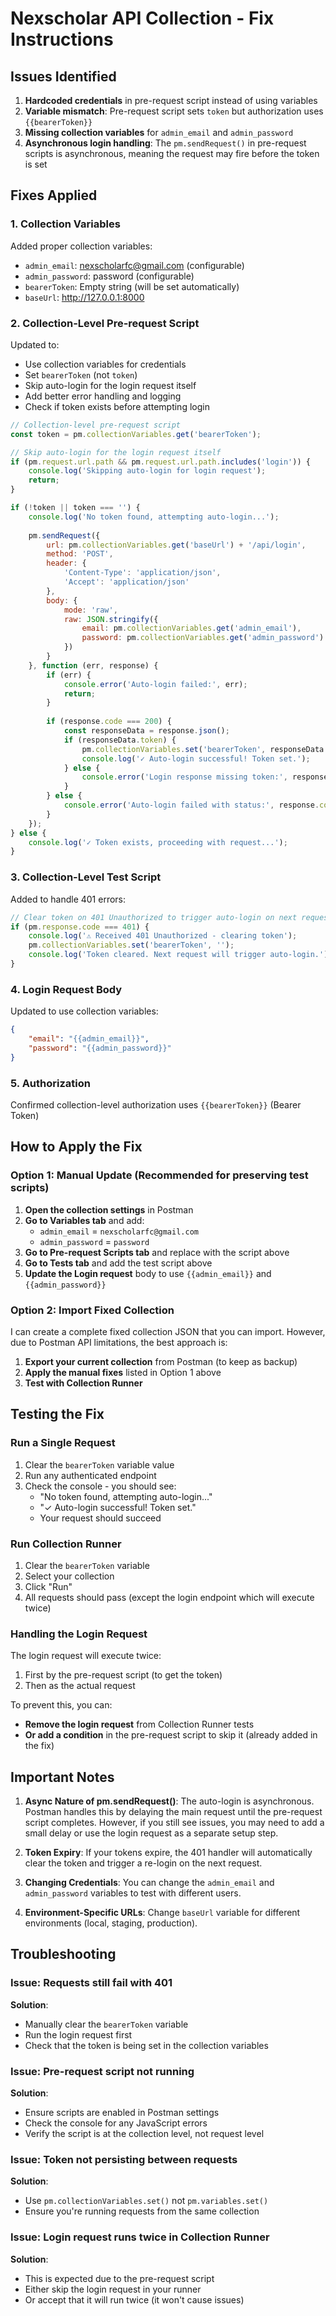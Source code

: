 # Nexscholar API Collection - Fix Instructions

## Issues Identified

1. **Hardcoded credentials** in pre-request script instead of using variables
2. **Variable mismatch**: Pre-request script sets `token` but authorization uses `{{bearerToken}}`
3. **Missing collection variables** for `admin_email` and `admin_password`
4. **Asynchronous login handling**: The `pm.sendRequest()` in pre-request scripts is asynchronous, meaning the request may fire before the token is set

## Fixes Applied

### 1. Collection Variables
Added proper collection variables:
- `admin_email`: nexscholarfc@gmail.com (configurable)
- `admin_password`: password (configurable)
- `bearerToken`: Empty string (will be set automatically)
- `baseUrl`: http://127.0.0.1:8000

### 2. Collection-Level Pre-request Script
Updated to:
- Use collection variables for credentials
- Set `bearerToken` (not `token`)
- Skip auto-login for the login request itself
- Add better error handling and logging
- Check if token exists before attempting login

```javascript
// Collection-level pre-request script
const token = pm.collectionVariables.get('bearerToken');

// Skip auto-login for the login request itself
if (pm.request.url.path && pm.request.url.path.includes('login')) {
    console.log('Skipping auto-login for login request');
    return;
}

if (!token || token === '') {
    console.log('No token found, attempting auto-login...');
    
    pm.sendRequest({
        url: pm.collectionVariables.get('baseUrl') + '/api/login',
        method: 'POST',
        header: {
            'Content-Type': 'application/json',
            'Accept': 'application/json'
        },
        body: {
            mode: 'raw',
            raw: JSON.stringify({
                email: pm.collectionVariables.get('admin_email'),
                password: pm.collectionVariables.get('admin_password')
            })
        }
    }, function (err, response) {
        if (err) {
            console.error('Auto-login failed:', err);
            return;
        }
        
        if (response.code === 200) {
            const responseData = response.json();
            if (responseData.token) {
                pm.collectionVariables.set('bearerToken', responseData.token);
                console.log('✓ Auto-login successful! Token set.');
            } else {
                console.error('Login response missing token:', responseData);
            }
        } else {
            console.error('Auto-login failed with status:', response.code, response.json());
        }
    });
} else {
    console.log('✓ Token exists, proceeding with request...');
}
```

### 3. Collection-Level Test Script
Added to handle 401 errors:

```javascript
// Clear token on 401 Unauthorized to trigger auto-login on next request
if (pm.response.code === 401) {
    console.log('⚠ Received 401 Unauthorized - clearing token');
    pm.collectionVariables.set('bearerToken', '');
    console.log('Token cleared. Next request will trigger auto-login.');
}
```

### 4. Login Request Body
Updated to use collection variables:

```json
{
    "email": "{{admin_email}}",
    "password": "{{admin_password}}"
}
```

### 5. Authorization
Confirmed collection-level authorization uses `{{bearerToken}}` (Bearer Token)

## How to Apply the Fix

### Option 1: Manual Update (Recommended for preserving test scripts)

1. **Open the collection settings** in Postman
2. **Go to Variables tab** and add:
   - `admin_email` = `nexscholarfc@gmail.com`
   - `admin_password` = `password`
3. **Go to Pre-request Scripts tab** and replace with the script above
4. **Go to Tests tab** and add the test script above
5. **Update the Login request** body to use `{{admin_email}}` and `{{admin_password}}`

### Option 2: Import Fixed Collection

I can create a complete fixed collection JSON that you can import. However, due to Postman API limitations, the best approach is:

1. **Export your current collection** from Postman (to keep as backup)
2. **Apply the manual fixes** listed in Option 1 above
3. **Test with Collection Runner**

## Testing the Fix

### Run a Single Request
1. Clear the `bearerToken` variable value
2. Run any authenticated endpoint
3. Check the console - you should see:
   - "No token found, attempting auto-login..."
   - "✓ Auto-login successful! Token set."
   - Your request should succeed

### Run Collection Runner
1. Clear the `bearerToken` variable
2. Select your collection
3. Click "Run"
4. All requests should pass (except the login endpoint which will execute twice)

### Handling the Login Request
The login request will execute twice:
1. First by the pre-request script (to get the token)
2. Then as the actual request

To prevent this, you can:
- **Remove the login request** from Collection Runner tests
- **Or add a condition** in the pre-request script to skip it (already added in the fix)

## Important Notes

1. **Async Nature of pm.sendRequest()**: The auto-login is asynchronous. Postman handles this by delaying the main request until the pre-request script completes. However, if you still see issues, you may need to add a small delay or use the login request as a separate setup step.

2. **Token Expiry**: If your tokens expire, the 401 handler will automatically clear the token and trigger a re-login on the next request.

3. **Changing Credentials**: You can change the `admin_email` and `admin_password` variables to test with different users.

4. **Environment-Specific URLs**: Change `baseUrl` variable for different environments (local, staging, production).

## Troubleshooting

### Issue: Requests still fail with 401
**Solution**: 
- Manually clear the `bearerToken` variable
- Run the login request first
- Check that the token is being set in the collection variables

### Issue: Pre-request script not running
**Solution**:
- Ensure scripts are enabled in Postman settings
- Check the console for any JavaScript errors
- Verify the script is at the collection level, not request level

### Issue: Token not persisting between requests
**Solution**:
- Use `pm.collectionVariables.set()` not `pm.variables.set()`
- Ensure you're running requests from the same collection

### Issue: Login request runs twice in Collection Runner
**Solution**:
- This is expected due to the pre-request script
- Either skip the login request in your runner
- Or accept that it will run twice (it won't cause issues)

